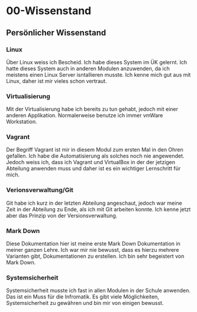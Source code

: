 # 00-Wissenstand

## Persönlicher Wissenstand
### Linux
Über Linux weiss ich Bescheid. Ich habe dieses System im ÜK gelernt. Ich hatte dieses System auch in anderen Modulen anzuwenden, da ich meistens einen Linux Server isntallieren musste. Ich kenne mich gut aus mit Linux, daher ist mir vieles schon vertraut.

### Virtualisierung
Mit der Virtualisierung habe ich bereits zu tun gehabt, jedoch mit einer anderen Applikation. Normalerweise benutze ich immer vmWare Workstation.

### Vagrant
Der Begriff Vagrant ist mir in diesem Modul zum ersten Mal in den Ohren gefallen. Ich habe die Automatisierung als solches noch nie angewendet. Jedoch weiss ich, dass ich Vagrant und VirtualBox in der der jetzigen Abteilung anwenden muss und daher ist es ein wichtiger Lernschritt für mich.

### Verionsverwaltung/Git
Git habe ich kurz in der letzten Abteilung angeschaut, jedoch war meine Zeit in der Abteilung zu Ende, als ich mit Git arbeiten konnte. Ich kenne jetzt aber das Prinzip von der Versionsverwaltung.

### Mark Down
Diese Dokumentation hier ist meine erste Mark Down Dokumentation in meiner ganzen Lehre. Ich war mir nie bewusst, dass es hierzu mehrere Varianten gibt, Dokumentationen zu erstellen. Ich bin sehr begeistert von Mark Down.

### Systemsicherheit
Systemsicherheit musste ich fast in allen Modulen in der Schule anwenden. Das ist ein Muss für die Infromatik. Es gibt viele Möglichkeiten, Systemsicherheit zu gewähren und bin mir von einigen bewusst.